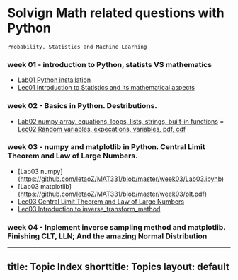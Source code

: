 # Solvign Math related questions with Python
    Probability, Statistics and Machine Learning

### week 01 - introduction to Python, statists VS mathematics
- [Lab01 Python installation](https://github.com/letaoZ/MAT331/blob/master/week01/lab01.pdf)
- [Lec01 Introduction to Statistics and its mathematical aspects](https://github.com/letaoZ/MAT331/blob/master/week01/lecture01.pdf)

### week 02 - Basics in Python. Destributions.
- [Lab02  numpy array, equations, loops, lists, strings, built-in functions](https://github.com/letaoZ/MAT331/blob/master/week02/Lab02.ipynb)
= [Lec02  Random variables, expecations, variables, pdf, cdf](https://github.com/letaoZ/MAT331/blob/master/week02/lecture02.pdf)

### week 03 - numpy and matplotlib in Python. Central Limit Theorem and Law of Large Numbers.
- [Lab03 numpy] (https://github.com/letaoZ/MAT331/blob/master/week03/Lab03.ipynb)
- [Lab03 matplotlib] (https://github.com/letaoZ/MAT331/blob/master/week03/plt.pdf)
- [Lec03 Central Limit Theorem and Law of Large Numbers](https://github.com/letaoZ/MAT331/blob/master/week03/lecture03.pdf)
- [Lec03 Introduction to inverse_transform_method](https://github.com/letaoZ/MAT331/blob/master/week03/plt.pdf)

### week 04 -  Inplement inverse sampling method and matplotlib. Finishing CLT, LLN; And the amazing Normal Distribution 
---
title: Topic Index
shorttitle: Topics
layout: default
---
